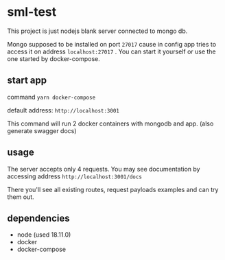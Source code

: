 # sml-test

This project is just nodejs blank server connected to mongo db.

Mongo supposed to be installed on port `27017` cause in config app tries to access it on address `localhost:27017` . You can start it yourself or use the one started by docker-compose.

## start app

command `yarn docker-compose`

default address: `http://localhost:3001`

This command will run 2 docker containers with mongodb and app. (also generate swagger docs)

## usage

The server accepts only 4 requests. You may see documentation by accessing address `http://localhost:3001/docs`

There you'll see all existing routes, request payloads examples and can try them out.

## dependencies

- node (used 18.11.0)
- docker
- docker-compose
